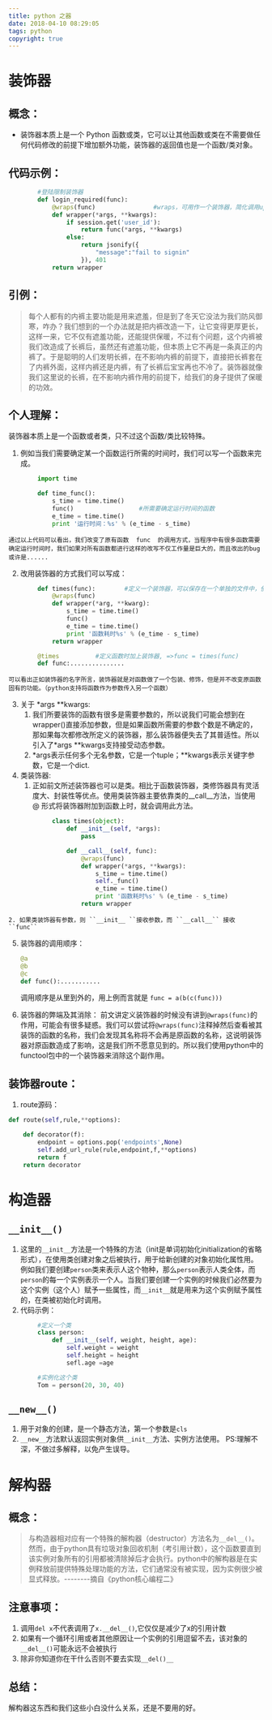 ```yaml
---
title: python 之器
date: 2018-04-10 08:29:05
tags: python
copyright: true
---
```

# 装饰器
## 概念：
* 装饰器本质上是一个 Python 函数或类，它可以让其他函数或类在不需要做任何代码修改的前提下增加额外功能，装饰器的返回值也是一个函数/类对象。  

## 代码示例：
```py
        #登陆限制装饰器
        def login_required(func):
            @wraps(func)                #wraps，可用作一个装饰器，简化调用update_wrapper的过程
            def wrapper(*args, **kwargs):
                if session.get('user_id'):
                    return func(*args, **kwargs)
                else:
                    return jsonify({
                        "message":"fail to signin"
                    }), 401
            return wrapper
```

## 引例：
> 每个人都有的内裤主要功能是用来遮羞，但是到了冬天它没法为我们防风御寒，咋办？我们想到的一个办法就是把内裤改造一下，让它变得更厚更长，这样一来，它不仅有遮羞功能，还能提供保暖，不过有个问题，这个内裤被我们改造成了长裤后，虽然还有遮羞功能，但本质上它不再是一条真正的内裤了。于是聪明的人们发明长裤，在不影响内裤的前提下，直接把长裤套在了内裤外面，这样内裤还是内裤，有了长裤后宝宝再也不冷了。装饰器就像我们这里说的长裤，在不影响内裤作用的前提下，给我们的身子提供了保暖的功效。

## 个人理解：
装饰器本质上是一个函数或者类，只不过这个函数/类比较特殊。  
1. 例如当我们需要确定某一个函数运行所需的时间时，我们可以写一个函数来完成。
```py
        import time

        def time_func():
            s_time = time.time()
            func()                  #所需要确定运行时间的函数
            e_time = time.time()
            print '运行时间：%s' % (e_time - s_time)
```

    通过以上代码可以看出，我们改变了原有函数  func  的调用方式，当程序中有很多函数需要确定运行时间时，我们如果对所有函数都进行这样的改写不仅工作量是巨大的，而且改出的bug或许是......  
2. 改用装饰器的方式我们可以写成：
```py
        def times(func):        #定义一个装饰器，可以保存在一个单独的文件中，使用时引入
            @wraps(func)
            def wrapper(*arg, **kwarg):
                s_time = time.time()
                func()
                e_time = time.time()
                print '函数耗时%s' % (e_time - s_time)
            return wrapper

        @times          #定义函数时加上装饰器, =>func = times(func)
        def func:...............
```

    可以看出正如装饰器的名字所言，装饰器就是对函数做了一个包装、修饰，但是并不改变原函数固有的功能。（python支持将函数作为参数传入另一个函数）
3. 关于 *args **kwargs:
    1. 我们所要装饰的函数有很多是需要参数的，所以说我们可能会想到在wrapper()直接添加参数，但是如果函数所需要的参数个数是不确定的，那如果每次都修改所定义的装饰器，那么装饰器便失去了其普适性。所以引入了*args **kwargs支持接受动态参数。
    2. *args表示任何多个无名参数，它是一个tuple；**kwargs表示关键字参数，它是一个dict.
4. 类装饰器:
    1. 正如前文所述装饰器也可以是类。相比于函数装饰器，类修饰器具有灵活度大、封装性等优点。使用类装饰器主要依靠类的__call__方法，当使用 @ 形式将装饰器附加到函数上时，就会调用此方法。
```py
            class times(object):
                def __init__(self, *args):
                    pass

                def __call__(self, func):
                    @wraps(func)
                    def wrapper(*args, **kwargs):
                        s_time = time.time()
                        self._func()
                        e_time = time.time()
                        print '函数耗时%s' % (e_time - s_time)
                    return wrapper
```

    2. 如果类装饰器有参数，则 ``__init__ ``接收参数，而 ``__call__`` 接收 ``func``

5. 装饰器的调用顺序：
    ```py
    @a
    @b
    @c
    def func():...........
    ```

    调用顺序是从里到外的，用上例而言就是      ``func = a(b(c(func)))``        
6. 装饰器的弊端及其消除：
    前文讲定义装饰器的时候没有讲到``@wraps(func)``的作用，可能会有很多疑惑。我们可以尝试将``@wraps(func)``注释掉然后查看被其装饰的函数的名称，我们会发现其名称将不会再是原函数的名称，这说明装饰器对原函数造成了影响，这是我们所不愿意见到的。所以我们使用python中的functool包中的一个装饰器来消除这个副作用。

## 装饰器route：
1. route源码：
```py
def route(self,rule,**options):

    def decorator(f):
        endpoint = options.pop('endpoints',None)
        self.add_url_rule(rule,endpoint,f,**options)
        return f
    return decorator
```

# 构造器
## ``__init__()``
1. 这里的``__init__``方法是一个特殊的方法（init是单词初始化initialization的省略形式），在使用类创建对象之后被执行，用于给新创建的对象初始化属性用。
    例如我们要创建``person``类来表示人这个物种，那么``person``表示人类全体，而``person``的每一个实例表示一个人。当我们要创建一个实例的时候我们必然要为这个实例（这个人）赋予一些属性，而``__init__``就是用来为这个实例赋予属性的，在类被初始化时调用。
2. 代码示例：
```py
        #定义一个类
        class person:
            def __init__(self, weight, height, age):
                self.weight = weight
                self.height = height
                sefl.age =age

        #实例化这个类
        Tom = person(20, 30, 40)
```

## ``__new__()``   
1. 用于对象的创建，是一个静态方法，第一个参数是``cls`` 
2. ``__new__``方法默认返回实例对象供``__init__``方法、实例方法使用。
    PS:理解不深，不做过多解释，以免产生误导。

# 解构器
## 概念：
>与构造器相对应有一个特殊的解构器（destructor）方法名为``__del__()``。然而，由于python具有垃圾对象回收机制（考引用计数），这个函数要直到该实例对象所有的引用都被清除掉后才会执行。python中的解构器是在实例释放前提供特殊处理功能的方法，它们通常没有被实现，因为实例很少被显式释放。--------摘自《python核心编程二》
## 注意事项：
1. 调用``del x``不代表调用了``x.__del__()``,它仅仅是减少了x的引用计数
2. 如果有一个循环引用或者其他原因让一个实例的引用逗留不去，该对象的``__del__()``可能永远不会被执行
3. 除非你知道你在干什么否则不要去实现``__del()__``

## 总结：
解构器这东西和我们这些小白没什么关系，还是不要用的好。